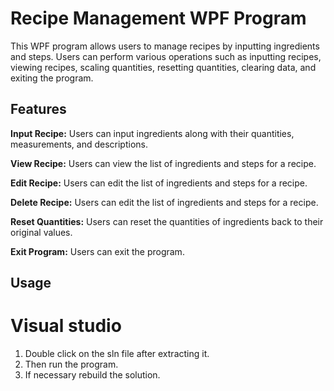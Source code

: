 # Recipe Management WPF Program
This WPF program allows users to manage recipes by inputting ingredients and steps. Users can perform various operations such as inputting recipes, viewing recipes, scaling quantities, resetting quantities, clearing data, and exiting the program.

## Features
**Input Recipe:** Users can input ingredients along with their quantities, measurements, and descriptions.

**View Recipe:** Users can view the list of ingredients and steps for a recipe.

**Edit Recipe:** Users can edit the list of ingredients and steps for a recipe.

**Delete Recipe:** Users can edit the list of ingredients and steps for a recipe.

**Reset Quantities:** Users can reset the quantities of ingredients back to their original values.

**Exit Program:** Users can exit the program.

## Usage
# Visual studio
1. Double click on the sln file after extracting it.
2. Then run the program.
3. If necessary rebuild the solution.

 
